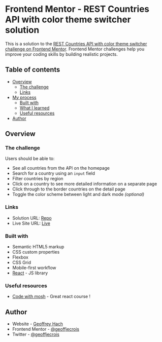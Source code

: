 # Frontend Mentor - REST Countries API with color theme switcher solution

This is a solution to the [REST Countries API with color theme switcher challenge on Frontend Mentor](https://www.frontendmentor.io/challenges/rest-countries-api-with-color-theme-switcher-5cacc469fec04111f7b848ca). Frontend Mentor challenges help you improve your coding skills by building realistic projects.

## Table of contents

-   [Overview](#overview)
    -   [The challenge](#the-challenge)
    -   [Links](#links)
-   [My process](#my-process)
    -   [Built with](#built-with)
    -   [What I learned](#what-i-learned)
    -   [Useful resources](#useful-resources)
-   [Author](#author)

## Overview

### The challenge

Users should be able to:

-   See all countries from the API on the homepage
-   Search for a country using an `input` field
-   Filter countries by region
-   Click on a country to see more detailed information on a separate page
-   Click through to the border countries on the detail page
-   Toggle the color scheme between light and dark mode _(optional)_

### Links

-   Solution URL: [Repo](https://github.com/geoffjecrois/react-restcountriesAPI)
-   Live Site URL: [Live](https://geoffjecrois.github.io/react-restcountriesAPI)

### Built with

-   Semantic HTML5 markup
-   CSS custom properties
-   Flexbox
-   CSS Grid
-   Mobile-first workflow
-   [React](https://reactjs.org/) - JS library

### Useful resources

-   [Code with mosh](https://codewithmosh.com/courses/enrolled/357787) - Great react course !

## Author

-   Website - [Geoffrey Hach](https:/geoffreyhach.fr)
-   Frontend Mentor - [@geoffjecrois](https://www.frontendmentor.io/profile/geoffjecrois)
-   Twitter - [@geoffjecrois](https://twitter.com/geoffjecrois)
